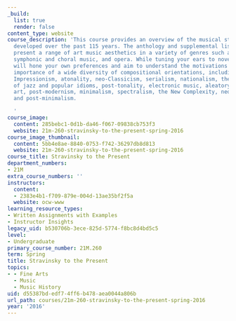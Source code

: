 ```yaml
---
_build:
  list: true
  render: false
content_type: website
course_description: 'This course provides an overview of the musical styles and techniques
  developed over the past 115 years. The anthology and supplemental listening will
  present a range of art music aesthetics in a variety of genres such as chamber music,
  symphonic and choral music, and opera. While tuning your ears to novel sounds, you
  will hone your own preferences and aim to understand the motivations behind and
  importance of a wide diversity of compositional orientations, including Expressionism,
  Impressionism, atonality, neo-Classicism, serialism, nationalism, the influence
  of jazz and popular idioms, post-tonality, electronic music, aleatory, performance
  art, post-modernism, minimalism, spectralism, the New Complexity, neo-Romanticism,
  and post-minimalism.

  '
course_image:
  content: 285bebc1-0d1b-da46-f067-09838cb753f3
  website: 21m-260-stravinsky-to-the-present-spring-2016
course_image_thumbnail:
  content: 5bb4e8ae-8840-0753-f742-36297db8d813
  website: 21m-260-stravinsky-to-the-present-spring-2016
course_title: Stravinsky to the Present
department_numbers:
- 21M
extra_course_numbers: ''
instructors:
  content:
  - 2383e4b1-f709-879e-004d-13ae35bf2f5a
  website: ocw-www
learning_resource_types:
- Written Assignments with Examples
- Instructor Insights
legacy_uid: b530706b-3ece-825d-5774-f8bc8d4bd5c5
level:
- Undergraduate
primary_course_number: 21M.260
term: Spring
title: Stravinsky to the Present
topics:
- - Fine Arts
  - Music
  - Music History
uid: d55387bd-edf7-4ff6-b478-aea0044a806b
url_path: courses/21m-260-stravinsky-to-the-present-spring-2016
year: '2016'
---
```

